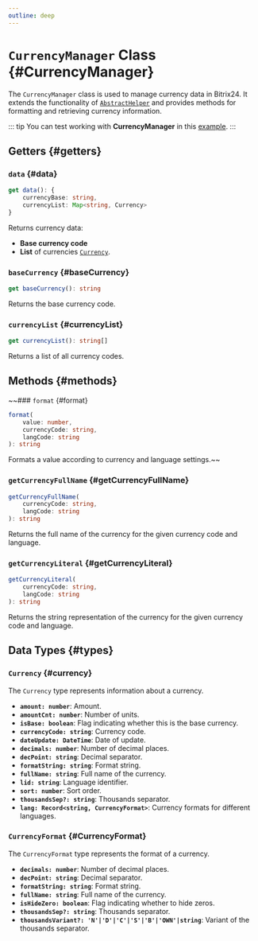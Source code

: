 ```yaml
---
outline: deep
---
```

# `CurrencyManager` Class {#CurrencyManager}

The `CurrencyManager` class is used to manage currency data in Bitrix24. It extends the functionality of [`AbstractHelper`](helper-abstract-helper) and provides methods for formatting and retrieving currency information.

::: tip
You can test working with **CurrencyManager** in this [example](https://github.com/bitrix24/b24sdk-examples/blob/main/js/03-nuxt-frame/pages/index.client.vue).
:::

## Getters {#getters}

### `data` {#data}
```ts
get data(): {
	currencyBase: string,
	currencyList: Map<string, Currency>
}
```

Returns currency data:
- **Base currency code**
- **List** of currencies [`Currency`](#currency).

### `baseCurrency` {#baseCurrency}
```ts
get baseCurrency(): string
```

Returns the base currency code.

### `currencyList` {#currencyList}
```ts
get currencyList(): string[]
```

Returns a list of all currency codes.

## Methods {#methods}

~~### `format` {#format}
```ts
format(
	value: number,
	currencyCode: string,
	langCode: string
): string
```

Formats a value according to currency and language settings.~~

### `getCurrencyFullName` {#getCurrencyFullName}
```ts
getCurrencyFullName(
	currencyCode: string,
	langCode: string
): string
```

Returns the full name of the currency for the given currency code and language.

### `getCurrencyLiteral` {#getCurrencyLiteral}
```ts
getCurrencyLiteral(
	currencyCode: string,
	langCode: string
): string
```

Returns the string representation of the currency for the given currency code and language.

## Data Types {#types}

### `Currency` {#currency}

The `Currency` type represents information about a currency.

- **`amount: number`**: Amount.
- **`amountCnt: number`**: Number of units.
- **`isBase: boolean`**: Flag indicating whether this is the base currency.
- **`currencyCode: string`**: Currency code.
- **`dateUpdate: DateTime`**: Date of update.
- **`decimals: number`**: Number of decimal places.
- **`decPoint: string`**: Decimal separator.
- **`formatString: string`**: Format string.
- **`fullName: string`**: Full name of the currency.
- **`lid: string`**: Language identifier.
- **`sort: number`**: Sort order.
- **`thousandsSep?: string`**: Thousands separator.
- **`lang: Record<string, CurrencyFormat>`**: Currency formats for different languages.

### `CurrencyFormat` {#CurrencyFormat}

The `CurrencyFormat` type represents the format of a currency.

- **`decimals: number`**: Number of decimal places.
- **`decPoint: string`**: Decimal separator.
- **`formatString: string`**: Format string.
- **`fullName: string`**: Full name of the currency.
- **`isHideZero: boolean`**: Flag indicating whether to hide zeros.
- **`thousandsSep?: string`**: Thousands separator.
- **`thousandsVariant?: 'N'|'D'|'C'|'S'|'B'|'OWN'|string`**: Variant of the thousands separator.